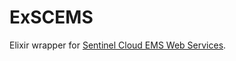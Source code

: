 # ExSCEMS

Elixir wrapper for [Sentinel Cloud EMS Web Services](http://documentation.sentinelcloud.com/wsg/default.htm).
